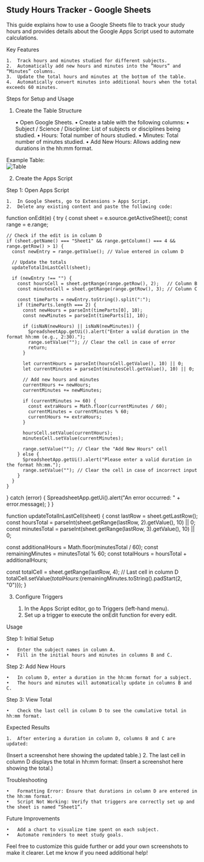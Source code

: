 ## Study Hours Tracker - Google Sheets

This guide explains how to use a Google Sheets file to track your study hours and provides details about the Google Apps Script used to automate calculations.

Key Features

	1.	Track hours and minutes studied for different subjects.
	2.	Automatically add new hours and minutes into the “Hours” and “Minutes” columns.
	3.	Update the total hours and minutes at the bottom of the table.
	4.	Automatically convert minutes into additional hours when the total exceeds 60 minutes.

Steps for Setup and Usage

1. Create the Table Structure

	•	Open Google Sheets.
	•	Create a table with the following columns:
	•	Subject / Science / Discipline: List of subjects or disciplines being studied.
	•	Hours: Total number of hours studied.
	•	Minutes: Total number of minutes studied.
	•	Add New Hours: Allows adding new durations in the hh:mm format.

Example Table: <br/>
![Table](https://i.ibb.co/4gDC7SW/Capture-d-cran-2024-12-04-013538.png)


2. Create the Apps Script

Step 1: Open Apps Script

	1.	In Google Sheets, go to Extensions > Apps Script.
	2.	Delete any existing content and paste the following code:

function onEdit(e) {
  try {
    const sheet = e.source.getActiveSheet();
    const range = e.range;

    // Check if the edit is in column D
    if (sheet.getName() === "Sheet1" && range.getColumn() === 4 && range.getRow() > 1) {
      const newEntry = range.getValue(); // Value entered in column D

      // Update the totals
      updateTotalInLastCell(sheet);

      if (newEntry !== "") {
        const hoursCell = sheet.getRange(range.getRow(), 2);   // Column B
        const minutesCell = sheet.getRange(range.getRow(), 3); // Column C

        const timeParts = newEntry.toString().split(":");
        if (timeParts.length === 2) {
          const newHours = parseInt(timeParts[0], 10);
          const newMinutes = parseInt(timeParts[1], 10);

          if (isNaN(newHours) || isNaN(newMinutes)) {
            SpreadsheetApp.getUi().alert("Enter a valid duration in the format hh:mm (e.g., 2:30).");
            range.setValue(""); // Clear the cell in case of error
            return;
          }

          let currentHours = parseInt(hoursCell.getValue(), 10) || 0;
          let currentMinutes = parseInt(minutesCell.getValue(), 10) || 0;

          // Add new hours and minutes
          currentHours += newHours;
          currentMinutes += newMinutes;

          if (currentMinutes >= 60) {
            const extraHours = Math.floor(currentMinutes / 60);
            currentMinutes = currentMinutes % 60;
            currentHours += extraHours;
          }

          hoursCell.setValue(currentHours);
          minutesCell.setValue(currentMinutes);

          range.setValue(""); // Clear the "Add New Hours" cell
        } else {
          SpreadsheetApp.getUi().alert("Please enter a valid duration in the format hh:mm.");
          range.setValue(""); // Clear the cell in case of incorrect input
        }
      }
    }
  } catch (error) {
    SpreadsheetApp.getUi().alert("An error occurred: " + error.message);
  }
}

function updateTotalInLastCell(sheet) {
  const lastRow = sheet.getLastRow();
  const hoursTotal = parseInt(sheet.getRange(lastRow, 2).getValue(), 10) || 0;
  const minutesTotal = parseInt(sheet.getRange(lastRow, 3).getValue(), 10) || 0;

  const additionalHours = Math.floor(minutesTotal / 60);
  const remainingMinutes = minutesTotal % 60;
  const totalHours = hoursTotal + additionalHours;

  const totalCell = sheet.getRange(lastRow, 4); // Last cell in column D
  totalCell.setValue(${totalHours}:${remainingMinutes.toString().padStart(2, "0")});
}

3. Configure Triggers

	1.	In the Apps Script editor, go to Triggers (left-hand menu).
	2.	Set up a trigger to execute the onEdit function for every edit.

Usage

Step 1: Initial Setup

	•	Enter the subject names in column A.
	•	Fill in the initial hours and minutes in columns B and C.

Step 2: Add New Hours

	•	In column D, enter a duration in the hh:mm format for a subject.
	•	The hours and minutes will automatically update in columns B and C.

Step 3: View Total

	•	Check the last cell in column D to see the cumulative total in hh:mm format.

Expected Results

	1.	After entering a duration in column D, columns B and C are updated:
(Insert a screenshot here showing the updated table.)
	2.	The last cell in column D displays the total in hh:mm format:
(Insert a screenshot here showing the total.)

Troubleshooting

	•	Formatting Error: Ensure that durations in column D are entered in the hh:mm format.
	•	Script Not Working: Verify that triggers are correctly set up and the sheet is named “Sheet1”.

Future Improvements

	•	Add a chart to visualize time spent on each subject.
	•	Automate reminders to meet study goals.

Feel free to customize this guide further or add your own screenshots to make it clearer. Let me know if you need additional help!
